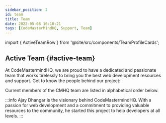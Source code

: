 ```yaml
---
sidebar_position: 2
id: team
title: Team
date: 2022-05-08 16:10:21
tags: [CodeMasterMindHQ, Support, Team]
---
```


import { ActiveTeamRow } from '@site/src/components/TeamProfileCards';

## Active Team {#active-team}

At CodeMastermindHQ, we are proud to have a dedicated and passionate team that works tirelessly to bring you the best web development resources and support. Get to know the people behind our project: 

Current members of the CMHQ team are listed in alphabetical order below.

<ActiveTeamRow />

:::info
Ajay Dhangar is the visionary behind CodeMastermindHQ. With a passion for web development and a commitment to providing valuable resources to the community, he started this project to help developers at all levels.
:::

<!-- ## Honorary Alumni {#honorary-alumni}

CMHQ would never be what it is today without the huge contributions from these folks who have moved on to bigger and greater things.

<HonoraryAlumniTeamRow />

## Student Fellows {#student-fellows}

A handful of students have also worked on CMHQ, contributing amazing features such as plugin options validation, migration tooling, and a Bootstrap theme.

<StudentFellowsTeamRow />

## Acknowledgements {#acknowledgements}

CMHQ was originally created by Ajay Dhangar. Today, CMHQ has a few open source contributors. We’d like to recognize a few people who have made significant contributions to CMHQ and its CMHQ in the past and have helped maintain them over the years:
 -->
